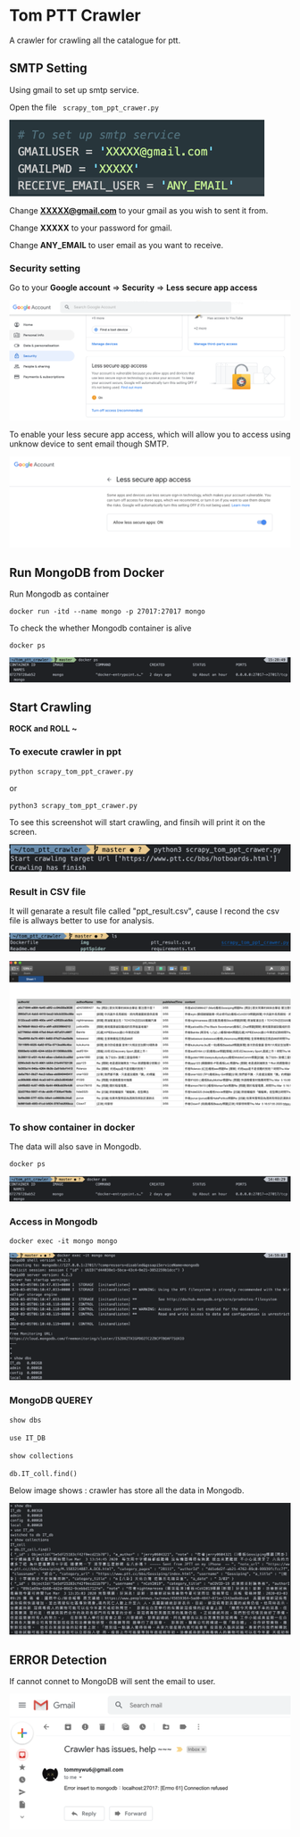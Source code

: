 # Tom PTT Crawler

A crawler for crawling all the catalogue for ptt.



## SMTP Setting

Using gmail to set up smtp service.



Open the file  ``` scrapy_tom_ppt_crawer.py```

![img5](img/img5.png)

Change **XXXXX@gmail.com** to your gmail as you wish to sent it from.

Change **XXXXX** to your password for gmail.

Change **ANY_EMAIL** to user email as you want to receive.



### Security setting

Go to your  **Google account**  => **Security** => **Less secure app access**

![img6](img/img6.png)



To enable your less secure app access, which will allow you to access using unknow device to sent email though SMTP.

![img7](img/img7.png)





## Run MongoDB from Docker

Run Mongodb as container

```
docker run -itd --name mongo -p 27017:27017 mongo
```



To check the whether Mongodb container is alive

```
docker ps
```

![img4](img/img4.png)





## Start Crawling

**ROCK and ROLL ~**



### To execute crawler in ppt

```
python scrapy_tom_ppt_crawer.py
```

or

```
python3 scrapy_tom_ppt_crawer.py
```

To see this screenshot will start crawling, and finsih will print it on the screen.

![img8](img/img8.png)





### Result in CSV file

It will genarate a result file called "ppt_result.csv", cause I recond the csv file is allways better to use for analysis.

![img9](img/img9.png)

![img10](img/img10.png)



### To show container in docker

The data will also save in Mongodb.

```
docker ps
```

![img1](img/img1.png)



### Access in Mongodb

```
docker exec -it mongo mongo
```

![img3](img/img3.png)



### MongoDB  QUEREY

```
show dbs

use IT_DB

show collections

db.IT_coll.find()
```

Below image shows : crawler has store all the data in Mongodb.

![img2](img/img2.png)






##  ERROR Detection

If cannot connet to MongoDB will sent the email to user.

![img0](img/img0.png)